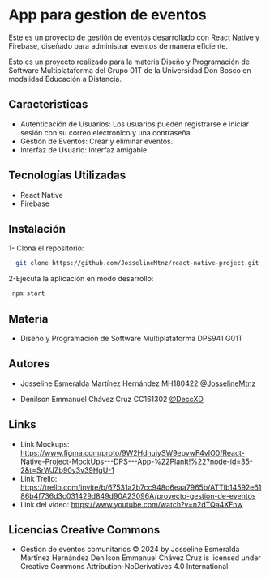 
# App para gestion de eventos

Este es un proyecto de gestión de eventos desarrollado con React Native y Firebase, diseñado para administrar eventos de manera eficiente. 

Esto es un proyecto realizado para la materia Diseño y Programación de Software Multiplataforma del Grupo 01T de la Universidad Don Bosco en modalidad Educación a Distancia.



## Caracteristicas

- Autenticación de Usuarios: Los usuarios pueden registrarse e iniciar sesión con su correo electronico y una contraseña.
- Gestión de Eventos: Crear y eliminar eventos. 
- Interfaz de Usuario: Interfaz amigable.

## Tecnologías Utilizadas

- React Native
- Firebase




## Instalación
1- Clona el repositorio:
```bash
  git clone https://github.com/JosselineMtnz/react-native-project.git
```

2-Ejecuta la aplicación en modo desarrollo:
```bash
 npm start
```

## Materia
- Diseño y Programación de Software Multiplataforma DPS941 G01T

## Autores

- Josseline Esmeralda Martínez Hernández MH180422 [@JosselineMtnz](https://github.com/JosselineMtnz)

- Denilson Emmanuel Chávez Cruz CC161302 [@DeccXD](https://github.com/DeccXD)

## Links
- Link Mockups: https://www.figma.com/proto/9W2HdnujySW9epvwF4vIO0/React-Native-Project-MockUps---DPS---App-%22PlanIt!%22?node-id=35-2&t=SrWJZb90y3v39HgU-1
- Link Trello: https://trello.com/invite/b/67531a2b7cc948d6eaa7965b/ATTIb14592e6186b4f736d3c031429d849d90A23096A/proyecto-gestion-de-eventos
- Link del video: https://www.youtube.com/watch?v=n2dTQa4XFnw


## Licencias Creative Commons
-  Gestion de eventos comunitarios © 2024 by Josseline Esmeralda Martínez Hernández Denilson Emmanuel Chávez Cruz is licensed under Creative Commons Attribution-NoDerivatives 4.0 International
